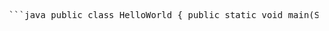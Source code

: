 <pre> ```java public class HelloWorld { public static void main(String[] args) { System.out.println("Hello, world!"); } } ``` </pre>
